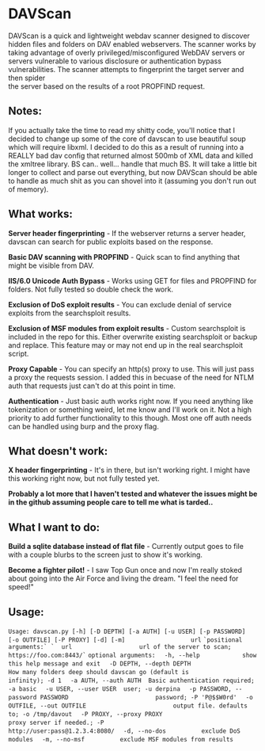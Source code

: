 # DAVScan 

DAVScan is a quick and lightweight webdav scanner designed to discover hidden files and folders on DAV enabled webservers.
The scanner works by taking advantage of overly privileged/misconfigured WebDAV servers or servers vulnerable to various 
disclosure or authentication bypass vulnerabilities. The scanner attempts to fingerprint the target server and then spider	
the server based on the results of a root PROPFIND request.

## Notes:

If you actually take the time to read my shitty code, you'll notice that I decided to change up some of the core of davscan to use beautiful soup which will require libxml.  I decided to do this as a result of running into a REALLY bad dav config that returned almost 500mb of XML data and killed the xmltree library.  BS can.. well... handle that much BS.  It will take a little bit longer to collect and parse out everything, but now DAVScan should be able to handle as much shit as you can shovel into it (assuming you don't run out of memory).  
## What works:

**Server header fingerprinting** - If the webserver returns a server header, davscan can search for public exploits based on the response.

**Basic DAV scanning with PROPFIND** - Quick scan to find anything that might be visible from DAV.

**IIS/6.0 Unicode Auth Bypass** - Works using GET for files and PROPFIND for folders.  Not fully tested so double check the work.

**Exclusion of DoS exploit results** - You can exclude denial of service exploits from the searchsploit results.

**Exclusion of MSF modules from exploit results** - Custom searchsploit is included in the repo for this.  Either overwrite existing searchsploit or backup and replace. This feature may or may not end up in the real searchsploit script.

**Proxy Capable**  - You can specify an http(s) proxy to use.  This will just pass a proxy the requests session.  I added this in becuase of the need for NTLM auth that requests just can't do at this point in time.

**Authentication** - Just basic auth works right now.  If you need anything like tokenization or something weird, let me know and I'll work on it.  Not a high priority to add further functionality to this though.  Most one off auth needs can be handled using burp and the proxy flag.

## What doesn't work:


**X header fingerprinting** - It's in there, but isn't working right.  I might have this working right now, but not fully tested yet.  



**Probably a lot more that I haven't tested and whatever the issues might be in the github assuming people care to tell me what is tarded..**

## What I want to do:

**Build a sqlite database instead of flat file** - Currently output goes to file with a couple blurbs to the screen just to show it's working.  

**Become a fighter pilot!** - I saw Top Gun once and now I'm really stoked about going into the Air Force and living the dream.  "I feel the need for speed!"

## Usage:

`Usage: davscan.py [-h] [-D DEPTH] [-a AUTH] [-u USER] [-p PASSWORD]`
`                 [-o OUTFILE] [-P PROXY] [-d] [-m]`
`                  url`
``
`positional arguments:`
`  url                   url of the server to scan; https://foo.com:8443/`
``
`optional arguments:`
`  -h, --help            show this help message and exit`
`  -D DEPTH, --depth DEPTH`
`                        How many folders deep should davscan go (default is`
`                        infinity); -d 1`
`  -a AUTH, --auth AUTH  Basic authentication required; -a basic`
`  -u USER, --user USER  user; -u derpina`
`  -p PASSWORD, --password PASSWORD`
`                        password; -P 'P@$$W0rd'`
`  -o OUTFILE, --out OUTFILE`
`                        output file. defaults to; -o /tmp/davout`
`  -P PROXY, --proxy PROXY`
`                        proxy server if needed.; -P`
`                        http://user:pass@1.2.3.4:8080/`
`  -d, --no-dos          exclude DoS modules`
`  -m, --no-msf          exclude MSF modules from results`
